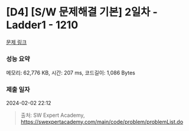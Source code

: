 # [D4] [S/W 문제해결 기본] 2일차 - Ladder1 - 1210 

[문제 링크](https://swexpertacademy.com/main/code/problem/problemDetail.do?contestProbId=AV14ABYKADACFAYh) 

### 성능 요약

메모리: 62,776 KB, 시간: 207 ms, 코드길이: 1,086 Bytes

### 제출 일자

2024-02-02 22:12



> 출처: SW Expert Academy, https://swexpertacademy.com/main/code/problem/problemList.do
